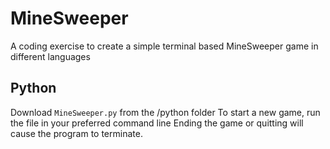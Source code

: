 # MineSweeper
A coding exercise to create a simple terminal based MineSweeper game in different languages

## Python
Download `MineSweeper.py` from the /python folder
To start a new game, run the file in your preferred command line
Ending the game or quitting will cause the program to terminate.
